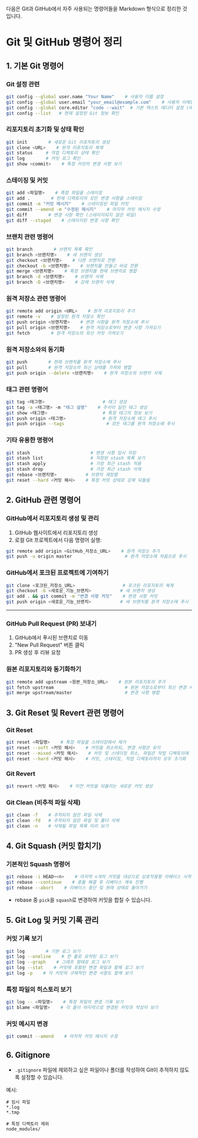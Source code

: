 다음은 Git과 GitHub에서 자주 사용되는 명령어들을 Markdown 형식으로 정리한 것입니다.


# Git 및 GitHub 명령어 정리

## 1. 기본 Git 명령어

### Git 설정 관련

```bash
git config --global user.name "Your Name"    # 사용자 이름 설정
git config --global user.email "your_email@example.com"    # 사용자 이메일 설정
git config --global core.editor "code --wait"  # 기본 텍스트 에디터 설정 (예: VSCode)
git config --list   # 현재 설정된 Git 정보 확인
```

### 리포지토리 초기화 및 상태 확인

```bash
git init        # 새로운 Git 리포지토리 생성
git clone <URL>    # 원격 리포지토리 복제
git status     # 작업 디렉토리 상태 확인
git log        # 커밋 로그 확인
git show <commit>    # 특정 커밋의 변경 사항 보기
```

### 스테이징 및 커밋

```bash
git add <파일명>    # 특정 파일을 스테이징
git add .        # 현재 디렉토리의 모든 변경 사항을 스테이징
git commit -m "커밋 메시지"    # 스테이징된 파일 커밋
git commit --amend -m "수정된 메시지"    # 마지막 커밋 메시지 수정
git diff        # 변경 사항 확인 (스테이지되지 않은 파일)
git diff --staged    # 스테이지된 변경 사항 확인
```

### 브랜치 관련 명령어

```bash
git branch        # 브랜치 목록 확인
git branch <브랜치명>    # 새 브랜치 생성
git checkout <브랜치명>    # 다른 브랜치로 전환
git checkout -b <브랜치명>    # 브랜치를 만들고 바로 전환
git merge <브랜치명>    # 특정 브랜치를 현재 브랜치로 병합
git branch -d <브랜치명>    # 브랜치 삭제
git branch -D <브랜치명>    # 강제 브랜치 삭제
```

### 원격 저장소 관련 명령어

```bash
git remote add origin <URL>    # 원격 리포지토리 추가
git remote -v    # 설정된 원격 저장소 확인
git push origin <브랜치명>    # 변경 사항을 원격 저장소에 푸시
git pull origin <브랜치명>    # 원격 저장소로부터 변경 사항 가져오기
git fetch        # 원격 저장소의 최신 커밋 가져오기
```

### 원격 저장소와의 동기화

```bash
git push        # 현재 브랜치를 원격 저장소에 푸시
git pull        # 원격 저장소의 최신 상태를 가져와 병합
git push origin --delete <브랜치명>    # 원격 저장소의 브랜치 삭제
```

### 태그 관련 명령어

```bash
git tag <태그명>                      # 태그 생성
git tag -a <태그명> -m "태그 설명"    # 주석이 달린 태그 생성
git show <태그명>                     # 특정 태그의 정보 보기
git push origin <태그명>              # 원격 저장소에 태그 푸시
git push origin --tags                # 모든 태그를 원격 저장소에 푸시
```

### 기타 유용한 명령어

```bash
git stash                       # 변경 사항 임시 저장
git stash list                  # 저장된 stash 목록 보기
git stash apply                 # 가장 최근 stash 적용
git stash drop                  # 가장 최근 stash 삭제
git rebase <브랜치명>           # 브랜치 재정렬
git reset --hard <커밋 해시>    # 특정 커밋 상태로 강제 되돌림
```

## 2. GitHub 관련 명령어

### GitHub에서 리포지토리 생성 및 관리

1. GitHub 웹사이트에서 리포지토리 생성
2. 로컬 Git 프로젝트에서 다음 명령어 실행:
```bash
git remote add origin <GitHub_저장소_URL>    # 원격 저장소 추가
git push -u origin master                    # 원격 저장소에 처음으로 푸시
```

### GitHub에서 포크된 프로젝트에 기여하기

```bash
git clone <포크된_저장소_URL>                  # 포크된 리포지토리 복제
git checkout -b <새로운_기능_브랜치>           # 새 브랜치 생성
git add . && git commit -m "변경 사항 커밋"    # 변경 사항 커밋
git push origin <새로운_기능_브랜치>           # 새 브랜치를 원격 저장소에 푸시
```
---

### GitHub Pull Request (PR) 보내기

1. GitHub에서 푸시된 브랜치로 이동
2. "New Pull Request" 버튼 클릭
3. PR 생성 후 리뷰 요청

### 원본 리포지토리와 동기화하기

```bash
git remote add upstream <원본_저장소_URL>    # 원본 리포지토리 추가
git fetch upstream                           # 원본 저장소로부터 최신 변경 사항 가져오기
git merge upstream/master                    # 변경 사항 병합
```

## 3. Git Reset 및 Revert 관련 명령어

### Git Reset

```bash
git reset <파일명>    # 특정 파일을 스테이징에서 제거
git reset --soft <커밋 해시>    # 커밋을 취소하되, 변경 사항은 유지
git reset --mixed <커밋 해시>    # 커밋 및 스테이징 취소, 파일은 작업 디렉토리에 남김
git reset --hard <커밋 해시>    # 커밋, 스테이징, 작업 디렉토리까지 모두 초기화
```

### Git Revert

```bash
git revert <커밋 해시>    # 이전 커밋을 되돌리는 새로운 커밋 생성
```

### Git Clean (비추적 파일 삭제)

```bash
git clean -f    # 추적되지 않은 파일 삭제
git clean -fd   # 추적되지 않은 파일 및 폴더 삭제
git clean -n    # 삭제될 파일 목록 미리 보기
```

## 4. Git Squash (커밋 합치기)

### 기본적인 Squash 명령어

```bash
git rebase -i HEAD~<n>    # 마지막 n개의 커밋을 대상으로 상호작용형 리베이스 시작
git rebase --continue    # 충돌 해결 후 리베이스 계속 진행
git rebase --abort    # 리베이스 중단 및 원래 상태로 돌아가기
```

- rebase 중 `pick`을 `squash`로 변경하여 커밋을 합칠 수 있습니다.

## 5. Git Log 및 커밋 기록 관리

### 커밋 기록 보기

```bash
git log        # 기본 로그 보기
git log --oneline    # 한 줄로 요약된 로그 보기
git log --graph    # 그래프 형태로 로그 보기
git log --stat    # 커밋에 포함된 변경 파일과 함께 로그 보기
git log -p    # 각 커밋의 구체적인 변경 사항도 함께 보기
```

### 특정 파일의 히스토리 보기

```bash
git log -- <파일명>    # 특정 파일의 변경 기록 보기
git blame <파일명>    # 각 줄이 마지막으로 변경된 커밋과 작성자 보기
```

### 커밋 메시지 변경

```bash
git commit --amend    # 마지막 커밋 메시지 수정
```

## 6. Gitignore

- `.gitignore` 파일에 제외하고 싶은 파일이나 폴더를 작성하여 Git이 추적하지 않도록 설정할 수 있습니다.
  
예시:
```
# 임시 파일
*.log
*.tmp

# 특정 디렉토리 제외
node_modules/
```
